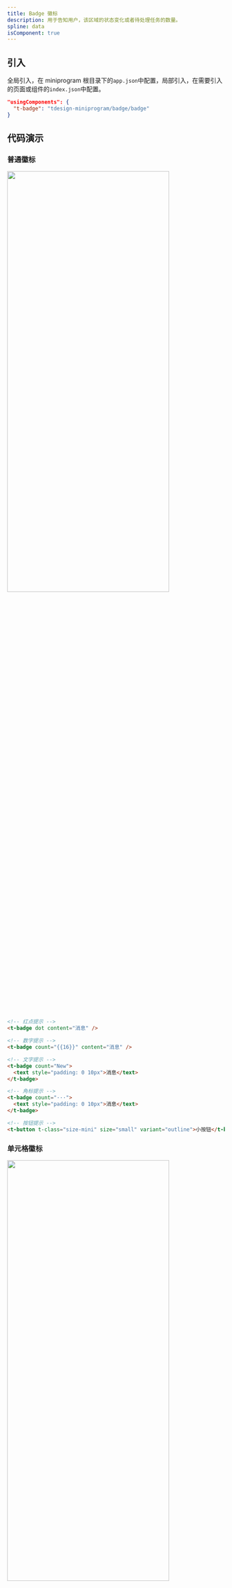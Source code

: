 ```yaml
---
title: Badge 徽标
description: 用于告知用户，该区域的状态变化或者待处理任务的数量。
spline: data
isComponent: true
---
```


## 引入

全局引入，在 miniprogram 根目录下的`app.json`中配置，局部引入，在需要引入的页面或组件的`index.json`中配置。

```json
"usingComponents": {
  "t-badge": "tdesign-miniprogram/badge/badge"
}
```

## 代码演示

### 普通徽标

<img src="https://tdesign.gtimg.com/miniprogram/readme/badge-1.png" width="375px" height="50%">

```html
<!-- 红点提示 -->
<t-badge dot content="消息" />

<!-- 数字提示 -->
<t-badge count="{{16}}" content="消息" />

<!-- 文字提示 -->
<t-badge count="New">
  <text style="padding: 0 10px">消息</text>
</t-badge>

<!-- 角标提示 -->
<t-badge count="···">
  <text style="padding: 0 10px">消息</text>
</t-badge>

<!-- 按钮提示 -->
<t-button t-class="size-mini" size="small" variant="outline">小按钮</t-button>
```

### 单元格徽标

<img src="https://tdesign.gtimg.com/miniprogram/readme/badge-2.png" width="375px" height="50%">

```html
<!-- 单元格提示 -->
<t-cell title="单行标题" hover arrow>
  <view class="cell-badge-wrap" slot="note">
    <t-badge dot />
  </view>
</t-cell>
```

### 标签栏徽标

<img src="https://tdesign.gtimg.com/miniprogram/readme/badge-3.png" width="375px" height="50%">

```html
<!-- tabbar提示 -->
<t-tab-bar value="label1" bindchange="onChange" class="mb-12" t-class="tab-bar-wrapper">
  <t-tab-bar-item badge-props="{{{count: 16}}}" value="label1" icon="app">文字</t-tab-bar-item>
  <t-tab-bar-item badge-props="{{{dot: true}}}" value="label2" icon="app">文字 </t-tab-bar-item>
  <t-tab-bar-item badge-props="{{{count: 'New'}}}" value="label3" icon="app">文字 </t-tab-bar-item>
  <t-tab-bar-item badge-props="{{{count: '···'}}}" value="label4" icon="app">文字 </t-tab-bar-item>
</t-tab-bar>
```

## API

### Badge Props

| 名称             | 类型                   | 默认值 | 说明                                                                                                              | 必传     |
| ---------------- | ---------------------- | ------ | ----------------------------------------------------------------------------------------------------------------- | -------- |
| color            | String                 | -      | 颜色                                                                                                              | N        |
| content          | String                 | -      | 徽标内容，示例：`content='自定义内容'`。也可以使用默认插槽定义                                                    | N        |
| count            | String / Number / Slot | 0      | 徽标右上角内容。可以是数字，也可以是文字。如：'new'/3/99+。特殊：值为空表示使用插槽渲染                           | N        |
| dot              | Boolean                | false  | 是否为红点                                                                                                        | N        |
| external-classes | Array                  | -      | 组件类名，分别用于设置外层元素、默认内容、右上角内容等元素类名。`['t-class', 't-class-content', 't-class-count']` | N        |
| max-count        | Number                 | 99     | 封顶的数字值                                                                                                      | N        |
| offset           | Array                  | -      | 设置状态点的位置偏移，示例：[-10, 20] 或 ['10em', '8rem']。TS 类型：`Array<string                                 | number>` | N   |
| shape            | String                 | circle | 形状。可选项：circle/square/round/ribbon                                                                          | N        |
| show-zero        | Boolean                | false  | 当数值为 0 时，是否展示徽标                                                                                       | N        |
| size             | String                 | medium | 尺寸。可选项：small/medium                                                                                        | N        |

